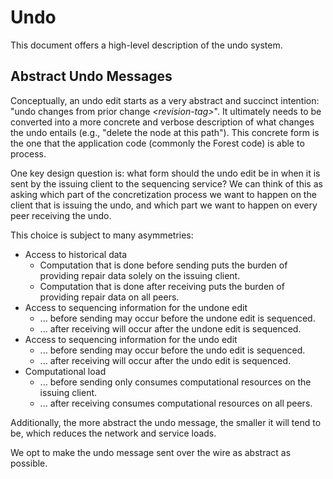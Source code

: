 # Undo

This document offers a high-level description of the undo system.

## Abstract Undo Messages

Conceptually, an undo edit starts as a very abstract and succinct intention:
"undo changes from prior change _\<revision-tag\>_".
It ultimately needs to be converted into a more concrete and verbose description of what changes the undo entails
(e.g., "delete the node at this path").
This concrete form is the one that the application code (commonly the Forest code) is able to process.

One key design question is:
what form should the undo edit be in when it is sent by the issuing client to the sequencing service?
We can think of this as asking which part of the concretization process we want to happen on the client that is issuing the undo,
and which part we want to happen on every peer receiving the undo.

This choice is subject to many asymmetries:

-   Access to historical data
    -   Computation that is done before sending puts the burden of providing repair data solely on the issuing client.
    -   Computation that is done after receiving puts the burden of providing repair data on all peers.
-   Access to sequencing information for the undone edit
    -   ... before sending may occur before the undone edit is sequenced.
    -   ... after receiving will occur after the undone edit is sequenced.
-   Access to sequencing information for the undo edit
    -   ... before sending may occur before the undo edit is sequenced.
    -   ... after receiving will occur after the undo edit is sequenced.
-   Computational load
    -   ... before sending only consumes computational resources on the issuing client.
    -   ... after receiving consumes computational resources on all peers.

Additionally, the more abstract the undo message, the smaller it will tend to be,
which reduces the network and service loads.

We opt to make the undo message sent over the wire as abstract as possible.
